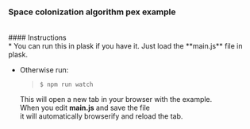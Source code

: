 ### Space colonization algorithm pex example
<br>
#### Instructions
<br>
* You can run this in plask if you have it.  
  Just load the **main.js** file in plask.  

* Otherwise run:  
  >    `$ npm run watch`

  This will open a new tab in your browser with the example.  
  When you edit **main.js** and save the file  
  it will automatically browserify and reload the tab.  
